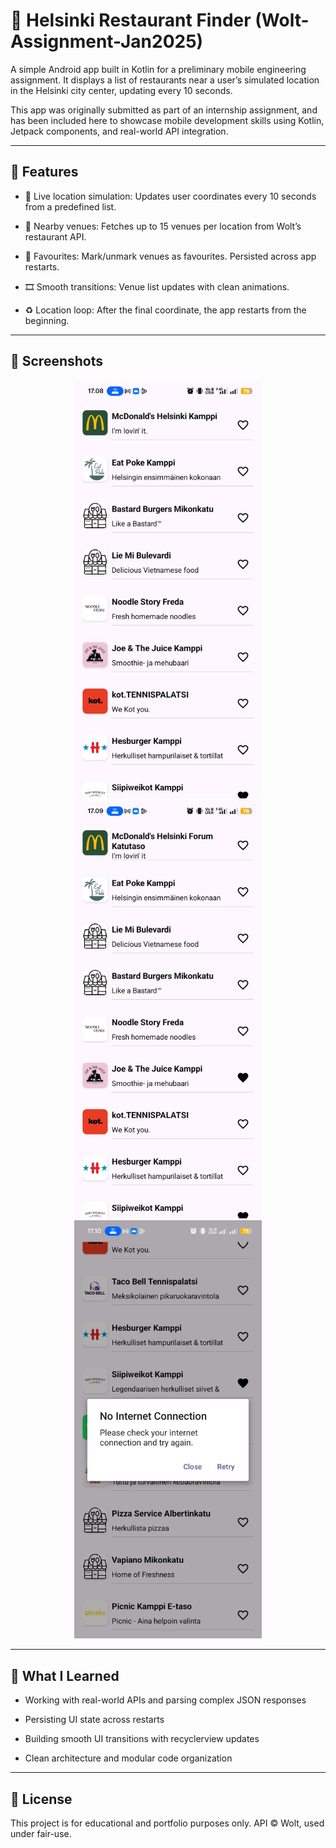 ﻿# 📱 Helsinki Restaurant Finder (Wolt-Assignment-Jan2025)
A simple Android app built in Kotlin for a preliminary mobile engineering assignment. It displays a list of restaurants near a user’s simulated location in the Helsinki city center, updating every 10 seconds.

This app was originally submitted as part of an internship assignment, and has been included here to showcase mobile development skills using Kotlin, Jetpack components, and real-world API integration.
***
## 🚀 Features
  - 🔄 Live location simulation: Updates user coordinates every 10 seconds from a predefined list.
  
  - 📍 Nearby venues: Fetches up to 15 venues per location from Wolt’s restaurant API.
  
  - 💖 Favourites: Mark/unmark venues as favourites. Persisted across app restarts.
  
  - 🎞️ Smooth transitions: Venue list updates with clean animations.
  
  - ♻️ Location loop: After the final coordinate, the app restarts from the beginning.
***
## 📸 Screenshots
  <p align="center">
  <img src="Screenshot1.jpeg" width="300"/>
  <img src="Screenshot2.jpeg" width="300"/>
  <img src="Screenshot3.jpeg" width="300"/>
</p>

***
## 🧠 What I Learned
  - Working with real-world APIs and parsing complex JSON responses
  
  - Persisting UI state across restarts
  
  - Building smooth UI transitions with recyclerview updates
  
  - Clean architecture and modular code organization

***
## 📝 License
This project is for educational and portfolio purposes only. API © Wolt, used under fair-use.
